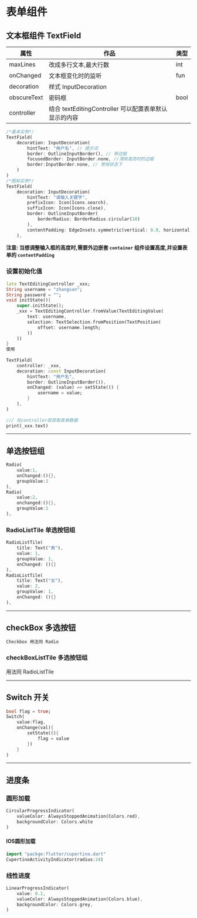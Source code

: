 # 表单组件

## 文本框组件 TextField

| 属性        | 作品                                                  | 类型 |
| ----------- | ----------------------------------------------------- | ---- |
| maxLines    | 改成多行文本,最大行数                                 | int  |
| onChanged   | 文本框变化时的监听                                    | fun  |
| decoration  | 样式 InputDecoration                                  |      |
| obscureText | 密码框                                                | bool |
| controller  | 结合 textEditingController 可以配置表单默认显示的内容 |      |

```dart
/*基本实例*/
TextField(
    decoration: InputDecoration(
        hintText: "用户名", // 提示词
        border: OutlineInputBorder(), // 带边框
        focusedBorder: InputBorder.none, //清除高亮时的边框 
        border:InputBorder.none, // 常规状态下
    )
)
/*图标实例*/
TextField(
    decoration: InputDecoration(
        hintText: "请输入关键字",
        prefixIcon: Icon(Icons.search),
        suffixIcon: Icon(Icons.close),
        border: OutlineInputBorder(
            borderRadius: BorderRadius.circular(10)
        ),
        contentPadding: EdgeInsets.symmetric(vertical: 8.0, horizontal: 12.0), // 设置内边距
    ),
```

**注意: 当想调整输入框的高度时,需要外边嵌套 `container` 组件设置高度,并设置表单的 `contentPadding`**

### 设置初始化值

```dart
late TextEditingController _xxx;
String username = "zhangsan";
String password = "";
void initState(){
    super.initState();
    _xxx = TextEditingController.fromValue(TextEditingValue(
    	text: username,
        selection: TextSelection.fromPosition(TextPosition(
            offset: username.length;
        ))
    ))
}
使用
    
TextField(
	controller: _xxx,
	decoration: const InputDecoration(
		hintText: "用户名", 
        border: OutlineInputBorder()),
		onChanged: (value) => setState(() {
			username = value;
		}
    ),
)
    
/// 在controller层获取表单数据
print(_xxx.text)
```

---

## 单选按钮组

```dart
Radio(
    value:1,
    onChanged:(){},
    groupValue:1
),
Radio(
    value:2,
    onchanged:(){},
    groupValue:1
),

```

### RadioListTile 单选按钮组

```dart
RadioListTile(
	title: Text("男"),
	value: 1,
	groupValue: 1,
	onChanged: (){}
),
RadioListTile(
	title: Text("女"),
	value: 2,
	groupValue: 1,
	onChanged: (){}
),
```

---

## checkBox 多选按钮

```dart
Checkbox 用法同 Radio
```

### checkBoxListTile 多选按钮组

用法同  RadioListTile

---

## Switch  开关

```dart
bool flag = true;
Switch(
	value:flag,
    onChange(val){
        setState((){
            flag = value
        })
    }
)
```

---

## 进度条

### 圆形加载

```dart
CircularProgressIndicator(
	valueColor: AlwaysStoppedAnimation(Colors.red),
	backgroundColor: Colors.white
)
```

#### IOS圆形加载

```dart
import "packge:flutter/cupertino.dart"
CupertinoActivityIndicator(radius:24)
```



### 线性进度

```dart
LinearProgressIndicator(
	value: 0.1,
	valueColor: AlwaysStoppedAnimation(Colors.blue),
	backgroundColor: Colors.grey,
)
```

